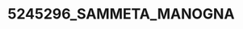 # 5245296_SAMMETA_MANOGNA

<imag src ="https://github.com/sammetamanogna-123/5245296_SAMMETA_MANOGNA/blob/main/SDLC/5245296_Sammeta_Manogna.png" image="image">
